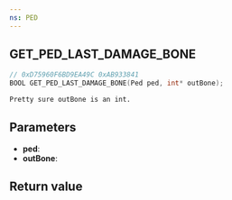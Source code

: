 ```yaml
---
ns: PED
---
```

## GET_PED_LAST_DAMAGE_BONE

```c
// 0xD75960F6BD9EA49C 0xAB933841
BOOL GET_PED_LAST_DAMAGE_BONE(Ped ped, int* outBone);
```

```
Pretty sure outBone is an int.  
```

## Parameters
* **ped**: 
* **outBone**: 

## Return value
